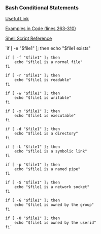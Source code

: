 ### Bash Conditional Statements
[Useful Link](http://tldp.org/LDP/Bash-Beginners-Guide/html/sect_07_01.html)

[Examples in Code (lines 263-310)](http://www.newthinktank.com/2016/06/shell-scripting-tutorial/)

[Shell Script Reference](https://github.com/adam-p/markdown-here/wiki/Markdown-Cheatsheet#links)

`if [ -e "$file1" ]; then
		 echo "$file1 exists"

	if [ -f "$file1" ]; then
		echo "$file1 is a normal file"
	fi

	if [ -r "$file1" ]; then
		echo "$file1 is readable"
	fi

	if [ -w "$file1" ]; then
		echo "$file1 is writable"
	fi

	if [ -x "$file1" ]; then
		echo "$file1 is executable"
	fi

	if [ -d "$file1" ]; then
		echo "$file1 is a directory"
	fi

	if [ -L "$file1" ]; then
		echo "$file1 is a symbolic link"
	fi

	if [ -p "$file1" ]; then
		echo "$file1 is a named pipe"
	fi

	if [ -S "$file1" ]; then
		echo "$file1 is a network socket"
	fi

	if [ -G "$file1" ]; then
		echo "$file1 is owned by the group"
	fi

	if [ -O "$file1" ]; then
		echo "$file1 is owned by the userid"
	fi`
